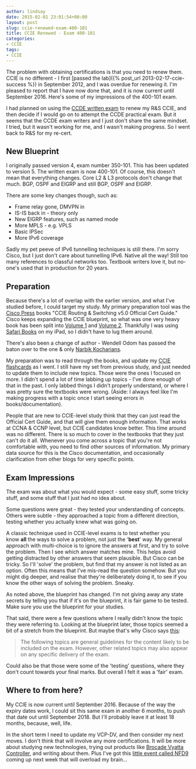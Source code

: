 ```yaml
---
author: lindsay
date: 2015-02-01 23:01:54+00:00
layout: post
slug: ccie-renewed-exam-400-101
title: CCIE Renewed - Exam 400-101
categories:
- CCIE
tags:
- CCIE
---
```


The problem with obtaining certifications is that you need to renew them. CCIE is no different - I first [passed the lab]({% post_url 2013-02-17-ccie-success %}) in September 2012, and I was overdue for renewing it. I'm pleased to report that I have now done that, and it is now current until September 2016. Here's some of my impressions of the 400-101 exam.

I had planned on using the [CCDE written exam](http://www.cisco.com/web/learning/exams/list/ccde.html) to renew my R&S CCIE, and then decide if I would go on to attempt the CCDE practical exam. But it seems that the CCDE exam writers and I just don't share the same mindset. I tried, but it wasn't working for me, and I wasn't making progress. So I went back to R&S for my re-cert.

## New Blueprint

I originally passed version 4, exam number 350-101. This has been updated to version 5. The written exam is now 400-101. Of course, this doesn't mean that everything changes. Core L2 & L3 protocols don't change that much. BGP, OSPF and EIGRP and still BGP, OSPF and EIGRP.

There are some key changes though, such as:

* Frame relay gone, DMVPN in
* IS-IS back in - theory only
* New EIGRP features, such as named mode
* More MPLS - e.g. VPLS
* Basic IPSec
* More IPv6 coverage

Sadly my pet peeve of IPv6 tunnelling techniques is still there. I'm sorry Cisco, but I just don't care about tunnelling IPv6. Native all the way! Still too many references to classful networks too. Textbook writers love it, but no-one's used that in production for 20 years.

## Preparation

Because there's a lot of overlap with the earlier version, and what I've studied before, I could target my study. My primary preparation tool was the [Cisco Press](http://www.ciscopress.com/) books "CCIE Routing & Switching v5.0 Official Cert Guide." Cisco keeps expanding the CCIE blueprint, so what was one very heavy book has been split into [Volume 1](http://www.ciscopress.com/store/ccie-routing-and-switching-v5.0-official-cert-guide-9781587143960) and [Volume 2](http://www.ciscopress.com/store/ccie-routing-and-switching-v5.0-official-cert-guide-9781587144912). Thankfully I was using [Safari Books](http://www.safaribooksonline.com/) on my iPad, so I didn't have to lug them around.

There's also been a change of author - Wendell Odom has passed the baton over to the one & only [Narbik Kocharians](http://www.micronicstraining.com/).

My preparation was to read through the books, and update my [CCIE flashcards](http://www.mentalcaseapp.com/) as I went. I still have my set from previous study, and just needed to update them to include new topics. Those were the ones I focused on more. I didn't spend a lot of time labbing up topics - I've done enough of that in the past. I only labbed things I didn't properly understand, or where I was pretty sure the textbooks were wrong. (Aside: I always feel like I'm making progress with a topic once I start seeing errors in books/documentation).

People that are new to CCIE-level study think that they can just read the Official Cert Guide, and that will give them enough information. That works at CCNA & CCNP level, but CCIE candidates know better. This time around was no different. There is so much to cover in the textbooks that they just can't do it all. Whenever you come across a topic that you're not comfortable with, you need to find other sources of information. My primary data source for this is the Cisco documentation, and occasionally clarification from other blogs for very specific points.

## Exam Impressions

The exam was about what you would expect - some easy stuff, some tricky stuff, and some stuff that I just had no idea about.

Some questions were great - they tested your understanding of concepts. Others were subtle - they approached a topic from a different direction, testing whether you actually knew what was going on.

A classic technique used in CCIE-level exams is to test whether you know **all** the ways to solve a problem, not just the '**best**' way. My general approach with multi-choice is to ignore the answers at first, and try to solve the problem. Then I see which answer matches mine. This helps avoid getting distracted by other answers that seem plausible. But Cisco can be tricky. So I'll 'solve' the problem, but find that my answer is not listed as an option. Often this means that I've mis-read the question somehow. But you might dig deeper, and realise that they're deliberately doing it, to see if you know the other ways of solving the problem. Sneaky.

As noted above, the blueprint has changed. I'm not giving away any state secrets by telling you that if it's on the blueprint, it is fair game to be tested. Make sure you use the blueprint for your studies.

That said, there were a few questions where I really didn't know the topic they were referring to. Looking at the blueprint later, those topics seemed a bit of a stretch from the blueprint. But maybe that's why Cisco says [this](https://learningnetwork.cisco.com/docs/DOC-22705):

> The following topics are general guidelines for the content likely to be included on the exam. However, other related topics may also appear on any specific delivery of the exam.

Could also be that those were some of the 'testing' questions, where they don't count towards your final marks. But overall I felt it was a 'fair' exam.

## Where to from here?

My CCIE is now current until September 2016. Because of the way the expiry dates work, I could sit this same exam in another 6 months, to push that date out until September 2018. But I'll probably leave it at least 18 months, because, well, life.

In the short term I need to update my VCP-DV, and then consider my next moves. I don't think that will involve any more certifications. It will be more about studying new technologies, trying out products like [Brocade Vyatta Controller](http://www.brocade.com/forms/jsp/vyatta-controller/index.jsp?src=SEM&lsd=GGL&lst=Display&cn=SDN-GDG-15Q1-EVAL-Vyatta-Controller&cid=lp_networkdestiny2_so_ggl_00001), and writing about them. Plus I've got this [little event called NFD9](http://techfieldday.com/events/nfd9) coming up next week that will overload my brain...
